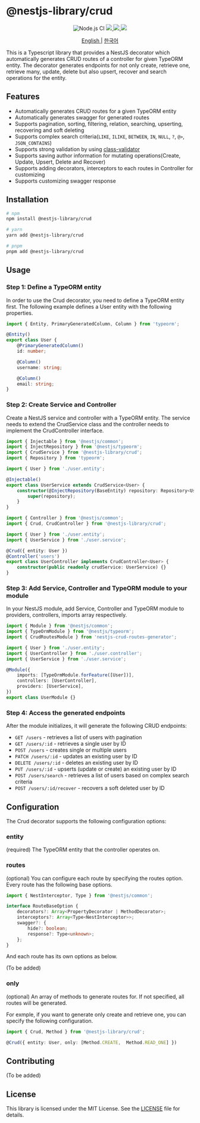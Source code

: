 # @nestjs-library/crud

<p align="center">
    <img src="https://github.com/woowabros/nestjs-library-crud/actions/workflows/ci.yml/badge.svg" alt="Node.js CI">
    <a href="https://www.npmjs.com/package/@nestjs-library/crud">
        <img src="https://img.shields.io/npm/v/@nestjs-library/crud">
    </a>
    <a href="https://www.npmjs.com/package/@nestjs-library/crud">
        <img src="https://img.shields.io/bundlephobia/minzip/@nestjs-library/crud">
    </a>
    <a href="https://www.npmjs.com/package/@nestjs-library/crud">
        <img src="https://img.shields.io/npm/dw/@nestjs-library/crud">
    </a>        
</p>

<p align="center">
    <a href="blob/main/README.md">
        <span>English<span>
    </a> 
    <span>|</span>
    <a href="./blob/main/README.ko.md">
        <span>한국어<span>
    </a> 
</p>

This is a Typescript library that provides a NestJS decorator which automatically generates CRUD routes of a controller for given TypeORM entity. The decorator generates endpoints for not only create, retrieve one, retrieve many, update, delete but also upsert, recover and search operations for the entity.

## Features

-   Automatically generates CRUD routes for a given TypeORM entity
-   Automatically generates swagger for generated routes
-   Supports pagination, sorting, filtering, relation, searching, upserting, recovering and soft deleting
-   Supports complex search criteria(`LIKE`, `ILIKE`, `BETWEEN`, `IN`, `NULL`, `?`, `@>`, `JSON_CONTAINS`)
-   Supports strong validation by using [class-validator](https://github.com/typestack/class-validator)
-   Supports saving author information for mutating operations(Create, Update, Upsert, Delete and Recover)
-   Supports adding decorators, interceptors to each routes in Controller for customizing
-   Supports customizing swagger response

## Installation

```bash
# npm
npm install @nestjs-library/crud

# yarn
yarn add @nestjs-library/crud

# pnpm
pnpm add @nestjs-library/crud
```

## Usage

### Step 1: Define a TypeORM entity

In order to use the Crud decorator, you need to define a TypeORM entity first. The following example defines a User entity with the following properties.

```typescript
import { Entity, PrimaryGeneratedColumn, Column } from 'typeorm';

@Entity()
export class User {
    @PrimaryGeneratedColumn()
    id: number;

    @Column()
    username: string;

    @Column()
    email: string;
}
```

### Step 2: Create Service and Controller

Create a NestJS service and controller with a TypeORM entity. The service needs to extend the CrudService class and the controller needs to implement the CrudController interface.

```typescript
import { Injectable } from '@nestjs/common';
import { InjectRepository } from '@nestjs/typeorm';
import { CrudService } from '@nestjs-library/crud';
import { Repository } from 'typeorm';

import { User } from './user.entity';

@Injectable()
export class UserService extends CrudService<User> {
    constructor(@InjectRepository(BaseEntity) repository: Repository<User>) {
        super(repository);
    }
}
```

```typescript
import { Controller } from '@nestjs/common';
import { Crud, CrudController } from '@nestjs-library/crud';

import { User } from './user.entity';
import { UserService } from './user.service';

@Crud({ entity: User })
@Controller('users')
export class UserController implements CrudController<User> {
    constructor(public readonly crudService: UserService) {}
}
```

### Step 3: Add Service, Controller and TypeORM module to your module

In your NestJS module, add Service, Controller and TypeORM module to providers, controllers, imports array respectively.

```typescript
import { Module } from '@nestjs/common';
import { TypeOrmModule } from '@nestjs/typeorm';
import { CrudRoutesModule } from 'nestjs-crud-routes-generator';

import { User } from './user.entity';
import { UserController } from './user.controller';
import { UserService } from './user.service';

@Module({
    imports: [TypeOrmModule.forFeature([User])],
    controllers: [UserController],
    providers: [UserService],
})
export class UserModule {}
```

### Step 4: Access the generated endpoints

After the module initializes, it will generate the following CRUD endpoints:

-   `GET /users` - retrieves a list of users with pagination
-   `GET /users/:id` - retrieves a single user by ID
-   `POST /users` - creates single or multiple users
-   `PATCH /users/:id` - updates an existing user by ID
-   `DELETE /users/:id` - deletes an existing user by ID
-   `PUT /users/:id` - upserts (update or create) an existing user by ID
-   `POST /users/search` - retrieves a list of users based on complex search criteria
-   `POST /users/:id/recover` - recovers a soft deleted user by ID

## Configuration

The Crud decorator supports the following configuration options:

### entity

(required) The TypeORM entity that the controller operates on.

### routes

(optional) You can configure each route by specifying the routes option. Every route has the following base options.

```typescript
import { NestInterceptor, Type } from '@nestjs/common';

interface RouteBaseOption {
    decorators?: Array<PropertyDecorator | MethodDecorator>;
    interceptors?: Array<Type<NestInterceptor>>;
    swagger?: {
        hide?: boolean;
        response?: Type<unknown>;
    };
}
```

And each route has its own options as below.

(To be added)

### only

(optional) An array of methods to generate routes for. If not specified, all routes will be generated.

For exmple, if you want to generate only create and retrieve one, you can specify the following configuration.

```typescript
import { Crud, Method } from '@nestjs-library/crud';

@Crud({ entity: User, only: [Method.CREATE,  Method.READ_ONE] })
```

## Contributing

(To be added)

## License

This library is licensed under the MIT License. See the [LICENSE](./LICENSE.md) file for details.
